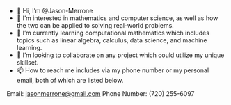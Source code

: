 - 👋 Hi, I’m @Jason-Merrone
- 👀 I’m interested in mathematics and computer science, as well as how the two can be applied to solving real-world problems.
- 🌱 I’m currently learning computational mathematics which includes topics such as linear algebra, calculus, data science, and machine learning.
- 💞️ I’m looking to collaborate on any project which could utilize my unique skillset.
- 📫 How to reach me includes via my phone number or my personal email, both of which are listed below.

Email: jasonmerrone@gmail.com
Phone Number: (720) 255-6097

<!---
Jason-Merrone/Jason-Merrone is a ✨ special ✨ repository because its `README.md` (this file) appears on your GitHub profile.
You can click the Preview link to take a look at your changes.
--->
